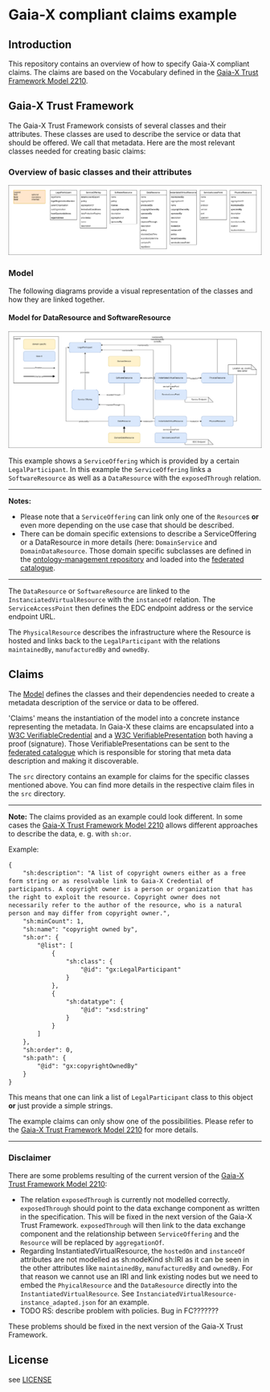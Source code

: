 # Gaia-X compliant claims example

## Introduction
This repository contains an overview of how to specify Gaia-X compliant claims. The claims are based on the Vocabulary defined in the [Gaia-X Trust Framework Model 2210](https://registry.lab.gaia-x.eu/v1/api/trusted-shape-registry/v1/shapes/jsonld/trustframework#).

## Gaia-X Trust Framework
The Gaia-X Trust Framework consists of several classes and their attributes. These classes are used to describe the service or data that should be offered. We call that metadata. Here are the most relevant classes needed for creating basic claims:

### Overview of basic classes and their attributes
![Classes and Attributes](docs/classes-and-attributes.drawio.png)

### Model
The following diagrams provide a visual representation of the classes and how they are linked together.

#### Model for DataResource and SoftwareResource
![Model](docs/model.drawio.png)

This example shows a `ServiceOffering` which is provided by a certain `LegalParticipant`. In this example the `ServiceOffering` links a `SoftwareResource` as well as a `DataResource` with the `exposedThrough` relation. 

---
**Notes:** 
- Please note that a `ServiceOffering` can link only one of the `Resource`s **or** even more depending on the use case that should be described.
- There can be domain specific extensions to describe a ServiceOffering or a DataResource in more details (here: `DomainService` and `DomainDataResource`. Those domain specific subclasses are defined in the [ontology-management repository](https://github.com/GAIA-X4PLC-AAD/ontology-management-base) and loaded into the [federated catalogue](https://gitlab.eclipse.org/eclipse/xfsc/cat/fc-service).
---

The `DataResource` or `SoftwareResource` are linked to the `InstanciatedVirtualResource` with the `instanceOf` relation. The `ServiceAccessPoint` then defines the EDC endpoint address or the service endpoint URL.

The `PhysicalResource` describes the infrastructure where the Resource is hosted and links back to the `LegalParticipant` with the relations `maintainedBy`, `manufacturedBy` and `ownedBy`.

## Claims
The [Model](#model) defines the classes and their dependencies needed to create a metadata description of the service or data to be offered. 

'Claims' means the instantiation of the model into a concrete instance representing the metadata. 
In Gaia-X these claims are encapsulated into a [W3C VerifiableCredential](https://www.w3.org/TR/vc-data-model/) and a [W3C VerifiablePresentation](https://www.w3.org/TR/vc-data-model/) both having a proof (signature). Those VerifiablePresentations can be sent to the [federated catalogue](https://gitlab.eclipse.org/eclipse/xfsc/cat/fc-service) which is responsible for storing that meta data description and making it discoverable.

The `src` directory contains an example for claims for the specific classes mentioned above. You can find more details in the respective claim files in the `src` directory.

---
**Note:** 
The claims provided as an example could look different. In some cases the [Gaia-X Trust Framework Model 2210](https://registry.lab.gaia-x.eu/v1/api/trusted-shape-registry/v1/shapes/jsonld/trustframework#) allows different approaches to describe the data, e. g. with `sh:or`. 

Example:
```
{
    "sh:description": "A list of copyright owners either as a free form string or as resolvable link to Gaia-X Credential of participants. A copyright owner is a person or organization that has the right to exploit the resource. Copyright owner does not necessarily refer to the author of the resource, who is a natural person and may differ from copyright owner.",
    "sh:minCount": 1,
    "sh:name": "copyright owned by",
    "sh:or": {
        "@list": [
            {
                "sh:class": {
                    "@id": "gx:LegalParticipant"
                }
            },
            {
                "sh:datatype": {
                    "@id": "xsd:string"
                }
            }
        ]
    },
    "sh:order": 0,
    "sh:path": {
        "@id": "gx:copyrightOwnedBy"
    }
}
```
This means that one can link a list of `LegalParticipant` class to this object **or** just provide a simple strings.

The example claims can only show one of the possibilities. Please refer to the [Gaia-X Trust Framework Model 2210](https://registry.lab.gaia-x.eu/v1/api/trusted-shape-registry/v1/shapes/jsonld/trustframework#) for more details. 

---

### Disclaimer
There are some problems resulting of the current version of the  [Gaia-X Trust Framework Model 2210](https://registry.lab.gaia-x.eu/v1/api/trusted-shape-registry/v1/shapes/jsonld/trustframework#):

- The relation `exposedThrough` is currently not modelled correctly. `exposedThrough` should point to the data exchange component as written in the specification. This will be fixed in the next version of the Gaia-X Trust Framework. `exposedThrough` will then link to the data exchange component and the relationship between `ServiceOffering` and the `Resource` will be replaced by `aggregationOf`.
- Regarding InstantiatedVirtualResource, the `hostedOn` and `instanceOf` attributes are not modelled as sh:nodeKind sh:IRI as it can be seen in the other attributes like `maintainedBy`, `manufacturedBy` and `ownedBy`. For that reason we cannot use an IRI and link existing nodes but we need to embed the `PhyicalResource` and the `DataResource` directly into the `InstantiatedVirtualResource`. See `InstanciatedVirtualResource-instance_adapted.json` for an example.
- TODO RS: describe problem with policies. Bug in FC???????

These problems should be fixed in the next version of the Gaia-X Trust Framework.

## License
see [LICENSE](LICENSE.md)

